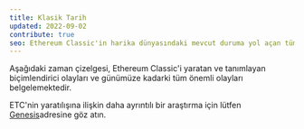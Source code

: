 ```yaml
---
title: Klasik Tarih
updated: 2022-09-02
contribute: true
seo: Ethereum Classic'in harika dünyasındaki mevcut duruma yol açan tüm önemli olayları, iniş ve çıkışları kapsayan tarihsel bir zaman çizelgesi.
---
```


Aşağıdaki zaman çizelgesi, Ethereum Classic'i yaratan ve tanımlayan biçimlendirici olayları ve günümüze kadarki tüm önemli olayları belgelemektedir.

ETC'nin yaratılışına ilişkin daha ayrıntılı bir araştırma için lütfen [Genesis](/why-classic/genesis)adresine göz atın.
